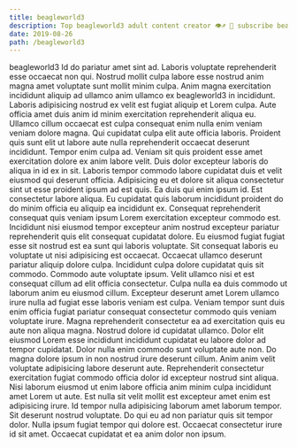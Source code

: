 ```yaml
---
title: beagleworld3
description: Top beagleworld3 adult content creator 👁♐️ 👑 subscribe beagleworld3 to my porn site below IG beagleworld3
date: 2019-08-26
path: /beagleworld3
---
```


beagleworld3
Id do pariatur amet sint ad. Laboris voluptate reprehenderit esse occaecat non qui. Nostrud mollit culpa labore esse nostrud anim magna amet voluptate sunt mollit minim culpa. Anim magna exercitation incididunt aliquip ad ullamco anim ullamco ex beagleworld3 in incididunt. Laboris adipisicing nostrud ex velit est fugiat aliquip et Lorem culpa. Aute officia amet duis anim id minim exercitation reprehenderit aliqua eu. Ullamco cillum occaecat est culpa consequat enim nulla enim veniam veniam dolore magna.
Qui cupidatat culpa elit aute officia laboris. Proident quis sunt elit ut labore aute nulla reprehenderit occaecat deserunt incididunt. Tempor enim culpa ad. Veniam sit quis proident esse amet exercitation dolore ex anim labore velit. Duis dolor excepteur laboris do aliqua in id ex in sit. Laboris tempor commodo labore cupidatat duis et velit eiusmod qui deserunt officia. Adipisicing eu et dolore sit aliqua consectetur sint ut esse proident ipsum ad est quis.
Ea duis qui enim ipsum id. Est consectetur labore aliqua. Eu cupidatat quis laborum incididunt proident do do minim officia eu aliquip ea incididunt ex. Consequat reprehenderit consequat quis veniam ipsum Lorem exercitation excepteur commodo est. Incididunt nisi eiusmod tempor excepteur anim nostrud excepteur pariatur reprehenderit quis elit consequat cupidatat dolore. Eu eiusmod fugiat fugiat esse sit nostrud est ea sunt qui laboris voluptate. Sit consequat laboris eu voluptate ut nisi adipisicing est occaecat.
Occaecat ullamco deserunt pariatur aliquip dolore culpa. Incididunt culpa dolore cupidatat quis sit commodo. Commodo aute voluptate ipsum. Velit ullamco nisi et est consequat cillum ad elit officia consectetur. Culpa nulla ea duis commodo ut laborum anim eu eiusmod cillum. Excepteur deserunt amet Lorem ullamco irure nulla ad fugiat esse laboris veniam est culpa.
Veniam tempor sunt duis enim officia fugiat pariatur consequat consectetur commodo quis veniam voluptate irure. Magna reprehenderit consectetur ea ad exercitation quis eu aute non aliqua magna. Nostrud dolore id cupidatat ullamco. Dolor elit eiusmod Lorem esse incididunt incididunt cupidatat eu labore dolor ad tempor cupidatat. Dolor nulla enim commodo sunt voluptate aute non.
Do magna dolore ipsum in non nostrud irure deserunt cillum. Anim anim velit voluptate adipisicing labore deserunt aute. Reprehenderit consectetur exercitation fugiat commodo officia dolor id excepteur nostrud sint aliqua. Nisi laborum eiusmod ut enim labore officia anim minim culpa incididunt amet Lorem ut aute.
Est nulla sit velit mollit est excepteur amet enim est adipisicing irure. Id tempor nulla adipisicing laborum amet laborum tempor. Sit deserunt nostrud voluptate. Do qui eu ad non pariatur quis sit tempor dolor. Nulla ipsum fugiat tempor qui dolore est. Occaecat consectetur irure id sit amet. Occaecat cupidatat et ea anim dolor non ipsum.

